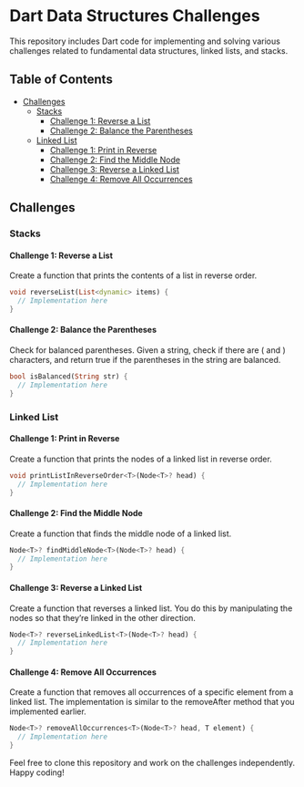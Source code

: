 # Dart Data Structures Challenges


This repository includes Dart code for implementing and solving various challenges related to fundamental data structures, linked lists, and stacks. 

## Table of Contents
- [Challenges](#challenges)
  - [Stacks](#stacks)
    - [Challenge 1: Reverse a List](#challenge-1-reverse-a-list)
    - [Challenge 2: Balance the Parentheses](#challenge-2-balance-the-parentheses)
  - [Linked List](#linked-list)
    - [Challenge 1: Print in Reverse](#challenge-1-print-in-reverse)
    - [Challenge 2: Find the Middle Node](#challenge-2-find-the-middle-node)
    - [Challenge 3: Reverse a Linked List](#challenge-3-reverse-a-linked-list)
    - [Challenge 4: Remove All Occurrences](#challenge-4-remove-all-occurrences)

## Challenges

### Stacks

#### Challenge 1: Reverse a List
Create a function that prints the contents of a list in reverse order.

```dart
void reverseList(List<dynamic> items) {
  // Implementation here
}
```

#### Challenge 2: Balance the Parentheses
Check for balanced parentheses. Given a string, check if there are ( and ) characters, and return true if the parentheses in the string are balanced.

```dart
bool isBalanced(String str) {
  // Implementation here
}
```

### Linked List

#### Challenge 1: Print in Reverse
Create a function that prints the nodes of a linked list in reverse order.

```dart
void printListInReverseOrder<T>(Node<T>? head) {
  // Implementation here
}
```

#### Challenge 2: Find the Middle Node
Create a function that finds the middle node of a linked list.

```dart
Node<T>? findMiddleNode<T>(Node<T>? head) {
  // Implementation here
}
```

#### Challenge 3: Reverse a Linked List
Create a function that reverses a linked list. You do this by manipulating the nodes so that they’re linked in the other direction.

```dart
Node<T>? reverseLinkedList<T>(Node<T>? head) {
  // Implementation here
}
```

#### Challenge 4: Remove All Occurrences
Create a function that removes all occurrences of a specific element from a linked list. The implementation is similar to the removeAfter method that you implemented earlier.

```dart
Node<T>? removeAllOccurrences<T>(Node<T>? head, T element) {
  // Implementation here
}
```

Feel free to clone this repository and work on the challenges independently. Happy coding!
```

